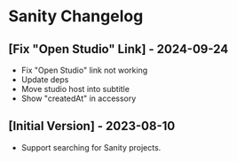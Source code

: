 # Sanity Changelog

## [Fix "Open Studio" Link] - 2024-09-24

- Fix "Open Studio" link not working
- Update deps
- Move studio host into subtitle
- Show "createdAt" in accessory

## [Initial Version] - 2023-08-10

- Support searching for Sanity projects.
